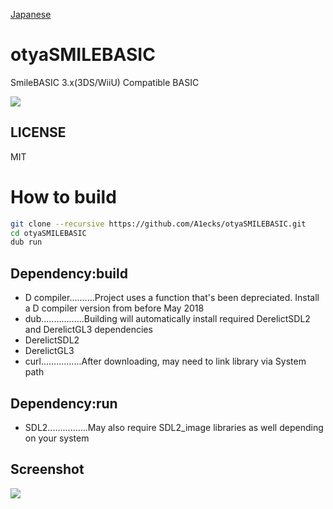 [Japanese](README-ja.md)
# otyaSMILEBASIC
SmileBASIC 3.x(3DS/WiiU) Compatible BASIC

<img src="https://raw.githubusercontent.com/otya128/otyaSMILEBASIC/master/screenshots/GAME4SHOOTER.png">

## LICENSE
MIT

# How to build
```sh
git clone --recursive https://github.com/A1ecks/otyaSMILEBASIC.git
cd otyaSMILEBASIC
dub run
```

## Dependency:build
+ D compiler..........Project uses a function that's been depreciated. Install a D compiler version from before May 2018
+ dub.................Building will automatically install required DerelictSDL2 and DerelictGL3 dependencies
+ DerelictSDL2
+ DerelictGL3 
+ curl................After downloading, may need to link library via System path

## Dependency:run
+ SDL2................May also require SDL2_image libraries as well depending on your system

## Screenshot

<img src="https://raw.githubusercontent.com/otya128/otyaSMILEBASIC/master/screenshots/SBGED(WIIU).png">

